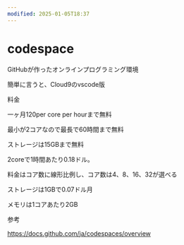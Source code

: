 ```yaml
---
modified: 2025-01-05T18:37
---
```

# codespace

GitHubが作ったオンラインプログラミング環境

簡単に言うと、Cloud9のvscode版

料金

一ヶ月120per core per hourまで無料

最小が2コアなので最長で60時間まで無料

ストレージは15GBまで無料

2coreで1時間あたり0.18ドル。

料金はコア数に線形比例し、コア数は4、8、16、32が選べる

ストレージは1GBで0.07ドル月

メモリは1コアあたり2GB

参考

https://docs.github.com/ja/codespaces/overview